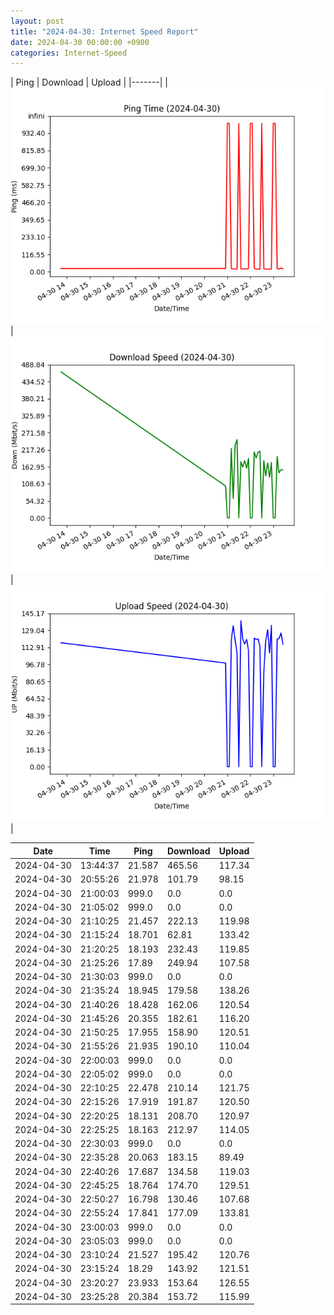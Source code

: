```yaml
---
layout: post
title: "2024-04-30: Internet Speed Report"
date: 2024-04-30 00:00:00 +0900
categories: Internet-Speed
---
```



| Ping | Download | Upload | 
|-------|
| ![Internet Speed Ping](/assets/2024-04-30-Internet-Speed/ping.png) | ![Internet Speed Download](/assets/2024-04-30-Internet-Speed/download.png) | ![Internet Speed Upload](/assets/2024-04-30-Internet-Speed/upload.png) |

| Date       | Time     | Ping   | Download  | Upload  |
|------------|----------|--------|-----------|---------|
| 2024-04-30 | 13:44:37 | 21.587 | 465.56 | 117.34 |
| 2024-04-30 | 20:55:26 | 21.978 | 101.79 | 98.15 |
| 2024-04-30 | 21:00:03 | 999.0 | 0.0 | 0.0 |
| 2024-04-30 | 21:05:02 | 999.0 | 0.0 | 0.0 |
| 2024-04-30 | 21:10:25 | 21.457 | 222.13 | 119.98 |
| 2024-04-30 | 21:15:24 | 18.701 | 62.81 | 133.42 |
| 2024-04-30 | 21:20:25 | 18.193 | 232.43 | 119.85 |
| 2024-04-30 | 21:25:26 | 17.89 | 249.94 | 107.58 |
| 2024-04-30 | 21:30:03 | 999.0 | 0.0 | 0.0 |
| 2024-04-30 | 21:35:24 | 18.945 | 179.58 | 138.26 |
| 2024-04-30 | 21:40:26 | 18.428 | 162.06 | 120.54 |
| 2024-04-30 | 21:45:26 | 20.355 | 182.61 | 116.20 |
| 2024-04-30 | 21:50:25 | 17.955 | 158.90 | 120.51 |
| 2024-04-30 | 21:55:26 | 21.935 | 190.10 | 110.04 |
| 2024-04-30 | 22:00:03 | 999.0 | 0.0 | 0.0 |
| 2024-04-30 | 22:05:02 | 999.0 | 0.0 | 0.0 |
| 2024-04-30 | 22:10:25 | 22.478 | 210.14 | 121.75 |
| 2024-04-30 | 22:15:26 | 17.919 | 191.87 | 120.50 |
| 2024-04-30 | 22:20:25 | 18.131 | 208.70 | 120.97 |
| 2024-04-30 | 22:25:25 | 18.163 | 212.97 | 114.05 |
| 2024-04-30 | 22:30:03 | 999.0 | 0.0 | 0.0 |
| 2024-04-30 | 22:35:28 | 20.063 | 183.15 | 89.49 |
| 2024-04-30 | 22:40:26 | 17.687 | 134.58 | 119.03 |
| 2024-04-30 | 22:45:25 | 18.764 | 174.70 | 129.51 |
| 2024-04-30 | 22:50:27 | 16.798 | 130.46 | 107.68 |
| 2024-04-30 | 22:55:24 | 17.841 | 177.09 | 133.81 |
| 2024-04-30 | 23:00:03 | 999.0 | 0.0 | 0.0 |
| 2024-04-30 | 23:05:03 | 999.0 | 0.0 | 0.0 |
| 2024-04-30 | 23:10:24 | 21.527 | 195.42 | 120.76 |
| 2024-04-30 | 23:15:24 | 18.29 | 143.92 | 121.51 |
| 2024-04-30 | 23:20:27 | 23.933 | 153.64 | 126.55 |
| 2024-04-30 | 23:25:28 | 20.384 | 153.72 | 115.99 |

